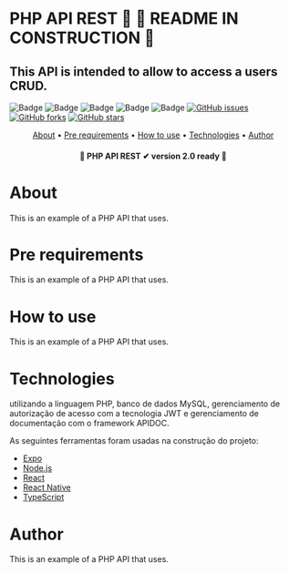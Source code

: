 # PHP API REST 🐘 🚧 README IN CONSTRUCTION 🚧
## This API is intended to allow to access a users CRUD.

![Badge](https://img.shields.io/badge/Language-PHP-%23777bb4?style=flat&logo=php)
![Badge](https://img.shields.io/badge/Database-PHP-%234479a1?style=flat&logo=mysql)
![Badge](https://img.shields.io/badge/IDE-VSCODE-%23007acc?style=flat&logo=visualstudiocode)
![Badge](https://img.shields.io/badge/Server_Tool-XAMPP-%23fb7a24?style=flat&logo=xampp)
![Badge](https://img.shields.io/badge/Authorization-JWT-%23000000?style=flat&logo=jsonwebtokens)
<a href="https://github.com/DayaneCordeiro/PHP_API_REST/issues"><img alt="GitHub issues" src="https://img.shields.io/github/issues/DayaneCordeiro/PHP_API_REST"></a>
<a href="https://github.com/DayaneCordeiro/PHP_API_REST/network"><img alt="GitHub forks" src="https://img.shields.io/github/forks/DayaneCordeiro/PHP_API_REST"></a>
<a href="https://github.com/DayaneCordeiro/PHP_API_REST/stargazers"><img alt="GitHub stars" src="https://img.shields.io/github/stars/DayaneCordeiro/PHP_API_REST"></a>

<p align="center">
 <a href="#about">About</a> •
 <a href="#pre-requirements">Pre requirements</a> • 
 <a href="#how-to-use">How to use</a> • 
 <a href="#technologies">Technologies</a> •
 <a href="#author">Author</a>
</p>

<h4 align="center"> 
	🏁 PHP API REST ✔ version 2.0 ready 🏁
</h4>

<div id="about">
 <h1>About</h1>
 <p>This is an example of a PHP API that uses.</p>
</div>

<div id="pre-requirements">
 <h1>Pre requirements</h1>
 <p>This is an example of a PHP API that uses.</p>
</div>

<div id="how-to-use">
 <h1>How to use</h1>
 <p>This is an example of a PHP API that uses.</p>
</div>

<div id="technologies">
 <h1>Technologies</h1>
 <p>utilizando a linguagem PHP, banco de dados MySQL, gerenciamento de autorização de acesso com a tecnologia JWT e gerenciamento de documentação com o framework APIDOC.</p>
 
 As seguintes ferramentas foram usadas na construção do projeto:

- [Expo](https://expo.io/)
- [Node.js](https://nodejs.org/en/)
- [React](https://pt-br.reactjs.org/)
- [React Native](https://reactnative.dev/)
- [TypeScript](https://www.typescriptlang.org/)
</div>

<div id="autho">
 <h1>Author</h1>
 <p>This is an example of a PHP API that uses.</p>
</div>
